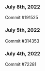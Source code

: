 ### July 8th, 2022

Commit #191525

### July 5th, 2022

Commit #314353


### July 4th, 2022

Commit #72281
